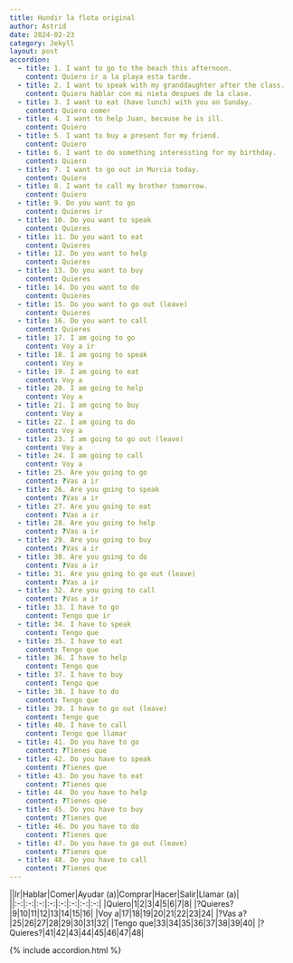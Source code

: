 ```yaml
---
title: Hundir la flota original
author: Astrid
date: 2024-02-23
category: Jekyll
layout: post
accordion: 
  - title: 1. I want to go to the beach this afternoon.
    content: Quiero ir a la playa esta tarde. 
  - title: 2. I want to speak with my granddaughter after the class.
    content: Quiero hablar con mi nieta despues de la clase.
  - title: 3. I want to eat (have lunch) with you on Sunday.
    content: Quiero comer
  - title: 4. I want to help Juan, because he is ill.
    content: Quiero
  - title: 5. I want to buy a present for my friend.
    content: Quiero
  - title: 6. I want to do something interessting for my birthday.
    content: Quiero
  - title: 7. I want to go out in Murcia today.
    content: Quiero
  - title: 8. I want to call my brother tomorrow.
    content: Quiero
  - title: 9. Do you want to go  
    content: Quieres ir
  - title: 10. Do you want to speak  
    content: Quieres
  - title: 11. Do you want to eat  
    content: Quieres
  - title: 12. Do you want to help  
    content: Quieres
  - title: 13. Do you want to buy  
    content: Quieres
  - title: 14. Do you want to do  
    content: Quieres
  - title: 15. Do you want to go out (leave)  
    content: Quieres
  - title: 16. Do you want to call  
    content: Quieres
  - title: 17. I am going to go  
    content: Voy a ir
  - title: 18. I am going to speak  
    content: Voy a
  - title: 19. I am going to eat  
    content: Voy a
  - title: 20. I am going to help  
    content: Voy a
  - title: 21. I am going to buy  
    content: Voy a
  - title: 22. I am going to do  
    content: Voy a
  - title: 23. I am going to go out (leave)  
    content: Voy a
  - title: 24. I am going to call  
    content: Voy a
  - title: 25. Are you going to go  
    content: ?Vas a ir
  - title: 26. Are you going to speak  
    content: ?Vas a ir
  - title: 27. Are you going to eat  
    content: ?Vas a ir
  - title: 28. Are you going to help  
    content: ?Vas a ir
  - title: 29. Are you going to buy  
    content: ?Vas a ir
  - title: 30. Are you going to do  
    content: ?Vas a ir
  - title: 31. Are you going to go out (leave)  
    content: ?Vas a ir
  - title: 32. Are you going to call  
    content: ?Vas a ir
  - title: 33. I have to go  
    content: Tengo que ir
  - title: 34. I have to speak  
    content: Tengo que 
  - title: 35. I have to eat  
    content: Tengo que 
  - title: 36. I have to help  
    content: Tengo que 
  - title: 37. I have to buy  
    content: Tengo que 
  - title: 38. I have to do  
    content: Tengo que 
  - title: 39. I have to go out (leave)  
    content: Tengo que 
  - title: 40. I have to call  
    content: Tengo que llamar
  - title: 41. Do you have to go  
    content: ?Tienes que
  - title: 42. Do you have to speak  
    content: ?Tienes que
  - title: 43. Do you have to eat  
    content: ?Tienes que
  - title: 44. Do you have to help  
    content: ?Tienes que
  - title: 45. Do you have to buy  
    content: ?Tienes que
  - title: 46. Do you have to do  
    content: ?Tienes que
  - title: 47. Do you have to go out (leave)  
    content: ?Tienes que
  - title: 48. Do you have to call  
    content: ?Tienes que
---
```


||Ir|Hablar|Comer|Ayudar (a)|Comprar|Hacer|Salir|Llamar (a)|
||:-:|:-:|:-:|:-:|:-:|:-:|:-:|:-:|
|Quiero|1|2|3|4|5|6|7|8|
|?Quieres?|9|10|11|12|13|14|15|16|
|Voy a|17|18|19|20|21|22|23|24|
|?Vas a?|25|26|27|28|29|30|31|32|
|Tengo que|33|34|35|36|37|38|39|40|
|?Quieres?|41|42|43|44|45|46|47|48|


{% include accordion.html %}

